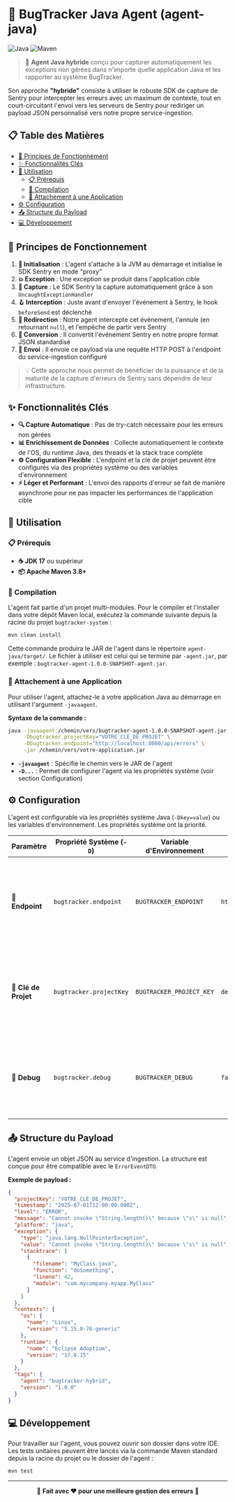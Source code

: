 # 🐛 BugTracker Java Agent (agent-java)

![Java](https://img.shields.io/badge/java-%23ED8B00.svg?style=for-the-badge&logo=openjdk&logoColor=white)
![Maven](https://img.shields.io/badge/maven-%23C71A36.svg?style=for-the-badge&logo=apache-maven&logoColor=white)

> 🚀 **Agent Java hybride** conçu pour capturer automatiquement les exceptions non gérées dans n'importe quelle application Java et les rapporter au système BugTracker.

Son approche **"hybride"** consiste à utiliser le robuste SDK de capture de Sentry pour intercepter les erreurs avec un maximum de contexte, tout en court-circuitant l'envoi vers les serveurs de Sentry pour rediriger un payload JSON personnalisé vers notre propre service-ingestion.

## 📋 Table des Matières

- [🔧 Principes de Fonctionnement](#-principes-de-fonctionnement)
- [✨ Fonctionnalités Clés](#-fonctionnalités-clés)
- [🚀 Utilisation](#-utilisation)
  - [📋 Prérequis](#-prérequis)
  - [🔨 Compilation](#-compilation)
  - [🔗 Attachement à une Application](#-attachement-à-une-application)
- [⚙️ Configuration](#️-configuration)
- [📤 Structure du Payload](#-structure-du-payload)
- [💻 Développement](#-développement)

## 🔧 Principes de Fonctionnement

1. **🔌 Initialisation** : L'agent s'attache à la JVM au démarrage et initialise le SDK Sentry en mode "proxy"
2. **💥 Exception** : Une exception se produit dans l'application cible
3. **🎯 Capture** : Le SDK Sentry la capture automatiquement grâce à son `UncaughtExceptionHandler`
4. **🪝 Interception** : Juste avant d'envoyer l'événement à Sentry, le hook `beforeSend` est déclenché
5. **🛑 Redirection** : Notre agent intercepte cet événement, l'annule (en retournant `null`), et l'empêche de partir vers Sentry
6. **🔄 Conversion** : Il convertit l'événement Sentry en notre propre format JSON standardisé
7. **📡 Envoi** : Il envoie ce payload via une requête HTTP POST à l'endpoint du service-ingestion configuré

> 💡 Cette approche nous permet de bénéficier de la puissance et de la maturité de la capture d'erreurs de Sentry sans dépendre de leur infrastructure.

## ✨ Fonctionnalités Clés

- **🔍 Capture Automatique** : Pas de try-catch nécessaire pour les erreurs non gérées
- **📊 Enrichissement de Données** : Collecte automatiquement le contexte de l'OS, du runtime Java, des threads et la stack trace complète
- **⚙️ Configuration Flexible** : L'endpoint et la clé de projet peuvent être configurés via des propriétés système ou des variables d'environnement
- **⚡ Léger et Performant** : L'envoi des rapports d'erreur se fait de manière asynchrone pour ne pas impacter les performances de l'application cible

## 🚀 Utilisation

### 📋 Prérequis

- **☕ JDK 17** ou supérieur
- **📦 Apache Maven 3.8+**

### 🔨 Compilation

L'agent fait partie d'un projet multi-modules. Pour le compiler et l'installer dans votre dépôt Maven local, exécutez la commande suivante depuis la racine du projet `bugtracker-system` :

```bash
mvn clean install
```

Cette commande produira le JAR de l'agent dans le répertoire `agent-java/target/`. Le fichier à utiliser est celui qui se termine par `-agent.jar`, par exemple : `bugtracker-agent-1.0.0-SNAPSHOT-agent.jar`.

### 🔗 Attachement à une Application

Pour utiliser l'agent, attachez-le à votre application Java au démarrage en utilisant l'argument `-javaagent`.

**Syntaxe de la commande :**

```bash
java -javaagent:/chemin/vers/bugtracker-agent-1.0.0-SNAPSHOT-agent.jar \
     -Dbugtracker.projectKey="VOTRE_CLÉ_DE_PROJET" \
     -Dbugtracker.endpoint="http://localhost:8080/api/errors" \
     -jar /chemin/vers/votre-application.jar
```

- **`-javaagent`** : Spécifie le chemin vers le JAR de l'agent
- **`-D...`** : Permet de configurer l'agent via les propriétés système (voir section Configuration)

## ⚙️ Configuration

L'agent est configurable via les propriétés système Java (`-Dkey=value`) ou les variables d'environnement. Les propriétés système ont la priorité.

| Paramètre | Propriété Système (`-D`) | Variable d'Environnement | Valeur par Défaut | Description |
|-----------|--------------------------|--------------------------|-------------------|-------------|
| **🎯 Endpoint** | `bugtracker.endpoint` | `BUGTRACKER_ENDPOINT` | `http://localhost:8081/api/errors` | L'URL complète du service-ingestion (ou de la Gateway) où les erreurs doivent être envoyées |
| **🔑 Clé de Projet** | `bugtracker.projectKey` | `BUGTRACKER_PROJECT_KEY` | `dev-project-key-01` | La clé unique qui identifie le projet auquel cette erreur appartient. **Obligatoire en production** |
| **🐛 Debug** | `bugtracker.debug` | `BUGTRACKER_DEBUG` | `false` | Si mis à `true`, active les logs verbeux de l'agent et du SDK Sentry pour le débogage |

## 📤 Structure du Payload

L'agent envoie un objet JSON au service d'ingestion. La structure est conçue pour être compatible avec le `ErrorEventDTO`.

**Exemple de payload :**

```json
{
  "projectKey": "VOTRE_CLÉ_DE_PROJET",
  "timestamp": "2025-07-01T12:00:00.000Z",
  "level": "ERROR",
  "message": "Cannot invoke \"String.length()\" because \"s\" is null",
  "platform": "java",
  "exception": {
    "type": "java.lang.NullPointerException",
    "value": "Cannot invoke \"String.length()\" because \"s\" is null",
    "stacktrace": [
      {
        "filename": "MyClass.java",
        "function": "doSomething",
        "lineno": 42,
        "module": "com.mycompany.myapp.MyClass"
      }
    ]
  },
  "contexts": {
    "os": {
      "name": "Linux",
      "version": "5.15.0-76-generic"
    },
    "runtime": {
      "name": "Eclipse Adoptium",
      "version": "17.0.15"
    }
  },
  "tags": {
    "agent": "bugtracker-hybrid",
    "version": "1.0.0"
  }
}
```

## 💻 Développement

Pour travailler sur l'agent, vous pouvez ouvrir son dossier dans votre IDE. Les tests unitaires peuvent être lancés via la commande Maven standard depuis la racine du projet ou le dossier de l'agent :

```bash
mvn test
```

---

<div align="center">
  <p>🚀 <strong>Fait avec ❤️ pour une meilleure gestion des erreurs</strong> 🚀</p>
</div>